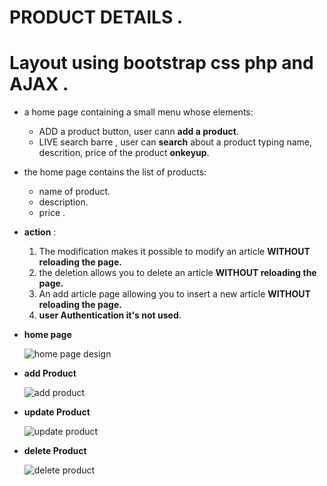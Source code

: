 # PRODUCT DETAILS .
# Layout using bootstrap css php and AJAX .

* a home page containing a small menu whose elements:

    * ADD a product button, user cann __add a product__.
    * LIVE search barre , user can __search__ about a product typing name, descrition, price of the product __onkeyup__.

* the home page contains the list of products: 

     * name of product.
     * description.
     * price .
     
 * __action__ :     
 
      1. The modification makes it possible to modify an article __WITHOUT reloading the page.__
      2. the deletion allows you to delete an article __WITHOUT reloading the page.__
      3. An add article page allowing you to insert a new article __WITHOUT reloading the page.__
      4. __user Authentication it's not used__.
      
   
  * __home page__ 
   
       ![home page design](https://github.com/ibtissembdh/ajouter-des-articles-/blob/master/EXERCICE%204/Images/1.PNG)
   
   * __add Product__ 
   
       ![add product](https://github.com/ibtissembdh/ajouter-des-articles-/blob/master/EXERCICE%204/Images/2.PNG)
   
   * __update Product__ 
    
       ![update product](https://github.com/ibtissembdh/ajouter-des-articles-/blob/master/EXERCICE%204/Images/3.PNG)
   
   * __delete Product__ 
   
       ![delete product](https://github.com/ibtissembdh/ajouter-des-articles-/blob/master/EXERCICE%204/Images/4.PNG)
   
   
   
      
   
